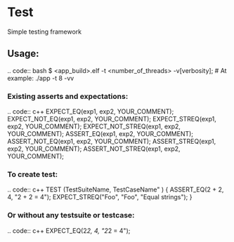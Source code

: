 # Test
Simple testing framework

## Usage: 
.. code:: bash
    $ <app_build>.elf -t <number_of_threads> -v[verbosity]; # At example: ./app -t 8 -vv

### Existing asserts and expectations:
.. code:: c++
    EXPECT_EQ(exp1, exp2, YOUR_COMMENT);
    EXPECT_NOT_EQ(exp1, exp2, YOUR_COMMENT);
    EXPECT_STREQ(exp1, exp2, YOUR_COMMENT);
    EXPECT_NOT_STREQ(exp1, exp2, YOUR_COMMENT);
    ASSERT_EQ(exp1, exp2, YOUR_COMMENT);
    ASSERT_NOT_EQ(exp1, exp2, YOUR_COMMENT);
    ASSERT_STREQ(exp1, exp2, YOUR_COMMENT);
    ASSERT_NOT_STREQ(exp1, exp2, YOUR_COMMENT);

### To create test:
.. code:: c++
    TEST (TestSuiteName, TestCaseName" ) {
        ASSERT_EQ(2 + 2, 4, "2 + 2 = 4");
	EXPECT_STREQ("Foo", "Foo", "Equal strings");
    }

### Or without any testsuite or testcase:
.. code:: c++
    EXPECT_EQ(2*2, 4, "2*2 = 4");
